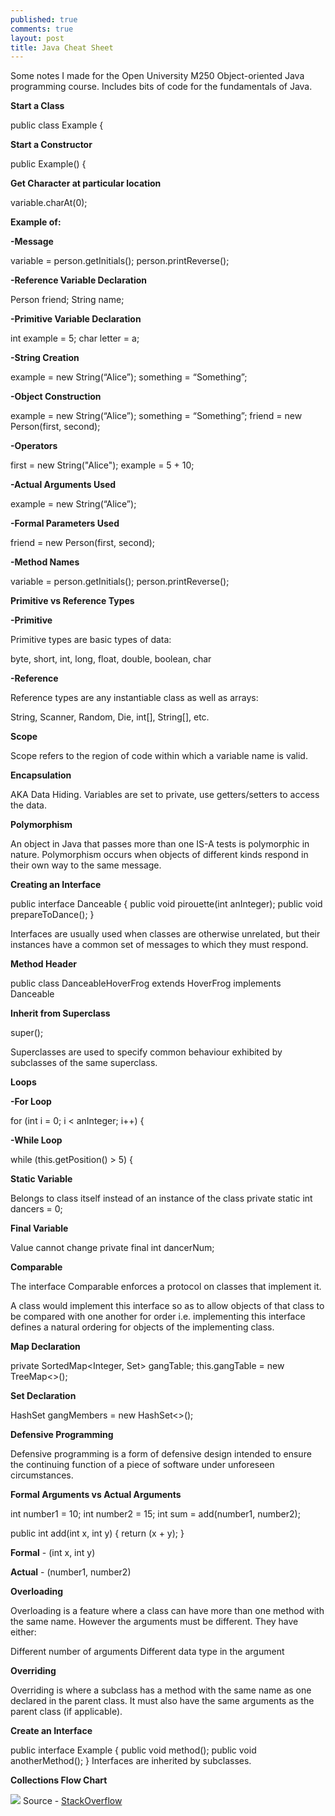 ```yaml
---
published: true
comments: true
layout: post
title: Java Cheat Sheet
---
```


Some notes I made for the Open University M250 Object-oriented Java programming course. Includes bits of code for the fundamentals of Java.

**Start a Class**

public class Example {

**Start a Constructor**

public Example() {

**Get Character at particular location**

variable.charAt(0);

**Example of:**


**-Message**

variable = person.getInitials();
person.printReverse();

**-Reference Variable Declaration**

Person friend;
String name;

**-Primitive Variable Declaration**

int example = 5;
char letter = a;

**-String Creation**

example = new String(“Alice”);
something = “Something”;

**-Object Construction**

example = new String(“Alice”);
something = “Something”;
friend = new Person(first, second);

**-Operators**

first = new String("Alice");
example = 5 + 10;

**-Actual Arguments Used**

example = new String(“Alice”);

**-Formal Parameters Used**

friend = new Person(first, second);

**-Method Names**

variable = person.getInitials();
person.printReverse();


**Primitive vs Reference Types**


**-Primitive**

Primitive types are basic types of data:

byte, short, int, long, float, double, boolean, char

**-Reference**

Reference types are any instantiable class as well as arrays:

String, Scanner, Random, Die, int[], String[], etc.

**Scope**

Scope refers to the region of code within which a variable name is valid.

**Encapsulation**

AKA Data Hiding. Variables are set to private, use getters/setters to access the data.

**Polymorphism**

An object in Java that passes more than one IS-A tests is polymorphic in nature.
Polymorphism occurs when objects of different kinds respond in their own way to the same message.

**Creating an Interface**

public interface Danceable {
	public void pirouette(int anInteger);
	public void prepareToDance();
}

Interfaces are usually used when classes are otherwise unrelated, but their instances have a common set of messages to which they must respond.

**Method Header**

public class DanceableHoverFrog extends HoverFrog implements Danceable

**Inherit from Superclass**

super();

Superclasses are used to specify common behaviour exhibited by subclasses of the same superclass.

**Loops**

**-For Loop**

for (int i = 0; i < anInteger; i++) {

**-While Loop**

while (this.getPosition() > 5) {


**Static Variable**

Belongs to class itself instead of an instance of the class
private static int dancers = 0;

**Final Variable**

Value cannot change
private final int dancerNum;

**Comparable**

The interface Comparable enforces a protocol on classes that implement it.

A class would implement this interface so as to allow objects of that class to be compared with one another for order i.e. implementing this interface defines a natural ordering for objects of the implementing class.

**Map Declaration**

private SortedMap<Integer, Set<String>> gangTable;
this.gangTable = new TreeMap<>();

**Set Declaration**

HashSet<String> gangMembers = new HashSet<>();

**Defensive Programming**

Defensive programming is a form of defensive design intended to ensure the continuing function of a piece of software under unforeseen circumstances.


**Formal Arguments vs Actual Arguments**

int number1 = 10;
int number2 = 15;
int sum = add(number1, number2);

public int add(int x, int y) {
	return (x + y);
}

**Formal** - (int x, int y)

**Actual** - (number1, number2)


**Overloading**

Overloading is a feature where a class can have more than one method with the same name. However the arguments must be different. They have either:

Different number of arguments
Different data type in the argument

**Overriding**

Overriding is where a subclass has a method with the same name as one declared in the parent class. It must also have the same arguments as the parent class (if applicable).

**Create an Interface**

public interface Example {
    public void method();
    public void anotherMethod();
}
Interfaces are inherited by subclasses.

**Collections Flow Chart**

![](https://i.stack.imgur.com/aSDsG.png)
Source - [StackOverflow](https://stackoverflow.com/questions/21974361/what-java-collection-should-i-use)
